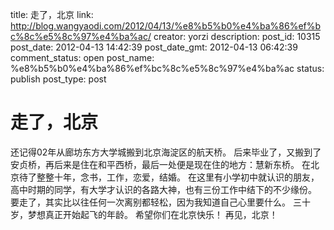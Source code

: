 title: 走了，北京
link: http://blog.wangyaodi.com/2012/04/13/%e8%b5%b0%e4%ba%86%ef%bc%8c%e5%8c%97%e4%ba%ac/
creator: yorzi
description: 
post_id: 10315
post_date: 2012-04-13 14:42:39
post_date_gmt: 2012-04-13 06:42:39
comment_status: open
post_name: %e8%b5%b0%e4%ba%86%ef%bc%8c%e5%8c%97%e4%ba%ac
status: publish
post_type: post

# 走了，北京

还记得02年从廊坊东方大学城搬到北京海淀区的航天桥。 后来毕业了，又搬到了安贞桥，再后来是住在和平西桥，最后一处便是现在住的地方：慧新东桥。 在北京待了整整十年，念书，工作，恋爱，结婚。 在这里有小学初中就认识的朋友，高中时期的同学，有大学才认识的各路大神，也有三份工作中结下的不少缘份。 要走了，其实比以往任何一次离别都轻松，因为我知道自己心里要什么。 三十岁，梦想真正开始起飞的年龄。 希望你们在北京快乐！ 再见，北京！